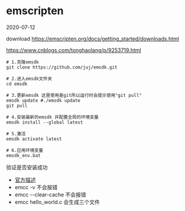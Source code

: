 # emscripten
2020-07-12

download https://emscripten.org/docs/getting_started/downloads.html

https://www.cnblogs.com/tonghaolang/p/9253719.html

```shell
# 1.克隆emsdk
git clone https://github.com/juj/emsdk.git

# 2.进入emsdk文件夹
cd emsdk

# 3.更新emsdk 这里使用是git所以运行时会提示使用"git pull"
emsdk update #./emsdk update
git pull

# 4.安装最新的emsdk 并配置全局的环境变量
emsdk install --global latest

# 5.激活
emsdk activate latest

# 6.应用环境变量
emsdk_env.bat
```

验证是否安装成功
- [官方描述](https://emscripten.org/docs/building_from_source/verify_emscripten_environment.html#verifying-the-emscripten-environment)
- emcc -v 不会报错
- emcc --clear-cache 不会报错
- emcc hello_world.c 会生成三个文件